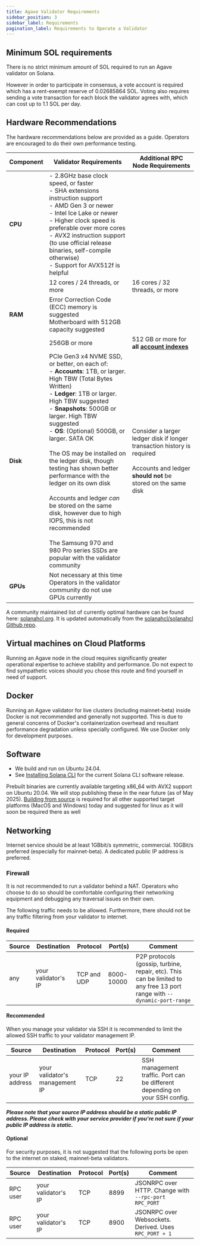 ```yaml
---
title: Agave Validator Requirements
sidebar_position: 3
sidebar_label: Requirements
pagination_label: Requirements to Operate a Validator
---
```


## Minimum SOL requirements

There is no strict minimum amount of SOL required to run an Agave validator on Solana.

However in order to participate in consensus, a vote account is required which
has a rent-exempt reserve of 0.02685864 SOL. Voting also requires sending a vote
transaction for each block the validator agrees with, which can cost up to
1.1 SOL per day.

## Hardware Recommendations

The hardware recommendations below are provided as a guide.  Operators are encouraged to do their own performance testing.

| Component | Validator Requirements | Additional RPC Node Requirements |
|-----------|------------------------|----------------------------------|
| **CPU**   | - 2.8GHz base clock speed, or faster<br />- SHA extensions instruction support<br />- AMD Gen 3 or newer<br />- Intel Ice Lake or newer<br />- Higher clock speed is preferable over more cores<br />- AVX2 instruction support (to use official release binaries, self-compile otherwise)<br />- Support for AVX512f is helpful<br />||
| | 12 cores / 24 threads, or more  | 16 cores / 32 threads, or more |
| **RAM**   | Error Correction Code (ECC) memory is suggested<br />Motherboard with 512GB capacity suggested ||
| | 256GB or more| 512 GB or more for **all [account indexes](https://docs.anza.xyz/operations/setup-an-rpc-node#account-indexing)** |
| **Disk**  | PCIe Gen3 x4 NVME SSD, or better, on each of: <br />- **Accounts**: 1TB, or larger. High TBW (Total Bytes Written)<br />- **Ledger**: 1TB or larger. High TBW suggested<br />- **Snapshots**: 500GB or larger. High TBW suggested<br />- **OS**: (Optional) 500GB, or larger. SATA OK<br /><br />The OS may be installed on the ledger disk, though testing has shown better performance with the ledger on its own disk<br /><br />Accounts and ledger *can* be stored on the same disk, however due to high IOPS, this is not recommended<br /><br />The Samsung 970 and 980 Pro series SSDs are popular with the validator community | Consider a larger ledger disk if longer transaction history is required<br /><br />Accounts and ledger **should not** be stored on the same disk |
| **GPUs**  | Not necessary at this time<br />Operators in the validator community do not use GPUs currently | |

A community maintained list of currently optimal hardware can be found here: [solanahcl.org](https://solanahcl.org/). It is updated automatically from the [solanahcl/solanahcl Github repo](https://github.com/solanahcl/solanahcl).

## Virtual machines on Cloud Platforms

Running an Agave node in the cloud requires significantly greater
operational expertise to achieve stability and performance. Do not
expect to find sympathetic voices should you chose this route and
find yourself in need of support.

## Docker

Running an Agave validator for live clusters (including mainnet-beta) inside Docker is
not recommended and generally not supported. This is due to general concerns of
Docker's containerization overhead and resultant performance degradation unless
specially configured. We use Docker only for development purposes.

## Software

- We build and run on Ubuntu 24.04.
- See [Installing Solana CLI](../cli/install.md) for the current Solana CLI software release.

Prebuilt binaries are currently available targeting x86_64 with AVX2 support on Ubuntu 20.04. We
will stop publishing these in the near future (as of May 2025).
[Building from source](https://docs.anza.xyz/cli/install#build-from-source) is required for all
other supported target platforms (MacOS and Windows) today and suggested for linux as it will soon
be required there as well

## Networking
Internet service should be at least 1GBbit/s symmetric, commercial. 10GBit/s preferred (especially for mainnet-beta).
A dedicated public IP address is preferred.

### Firewall
It is not recommended to run a validator behind a NAT. Operators who choose to
do so should be comfortable configuring their networking equipment and debugging
any traversal issues on their own.

The following traffic needs to be allowed. Furthermore, there should not be any traffic filtering from your validator to internet.

#### Required

| Source | Destination         | Protocol    | Port(s)    | Comment                                                                                                                  |
|--------|---------------------|-------------|------------|--------------------------------------------------------------------------------------------------------------------------|
| any    | your validator's IP | TCP and UDP | 8000-10000 | P2P protocols (gossip, turbine, repair, etc). This can be limited to any free 13 port range with  `--dynamic-port-range` |

#### Recommended
When you manage your validator via SSH it is recommended to limit the allowed SSH traffic to your validator management IP.

| Source          | Destination                    | Protocol | Port(s) | Comment                                                                     |
|-----------------|--------------------------------|----------|---------|-----------------------------------------------------------------------------|
| your IP address | your validator's management IP | TCP      | 22      | SSH management traffic. Port can be different depending on your SSH config. |

***Please note that your source IP address should be a static public IP address. Please check with your service provider if you're not sure if your public IP address is static.***

#### Optional
For security purposes, it is not suggested that the following ports be open to
the internet on staked, mainnet-beta validators.

| Source   | Destination         | Protocol | Port(s) | Comment                                                |
|----------|---------------------|----------|---------|--------------------------------------------------------|
| RPC user | your validator's IP | TCP      | 8899    | JSONRPC over HTTP. Change with `--rpc-port RPC_PORT`   |
| RPC user | your validator's IP | TCP      | 8900    | JSONRPC over Websockets. Derived. Uses  `RPC_PORT + 1` |

